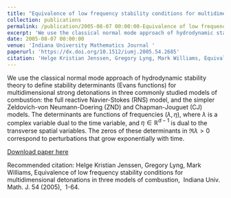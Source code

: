 ```yaml
---
title: "Equivalence of low frequency stability conditions for multidimensional detonations in three models of combustion "
collection: publications
permalink: /publication/2005-08-07 00:00:00-Equivalence of low frequency stability conditions for multidimensional detonations in three models of combustion 
excerpt: 'We use the classical normal mode approach of hydrodynamic stability theory to define stability determinants (Evans functions) for multidimensional strong detonations in three commonly studied models of combustion: the full reactive Navier-Stokes (RNS) model, and the simpler Zeldovich-von Neumann-Doering (ZND) and Chapman-Jouguet (CJ) models. The determinants are functions of frequencies $(\lambda,\eta)$, where $\lambda$ is a complex variable dual to the time variable, and $\eta\in\mathbb{R}^{d-1}$ is dual to the transverse spatial variables. The zeros of these determinants in $\Re\lambda>0$ correspond to perturbations that grow exponentially with time. '
date: 2005-08-07 00:00:00
venue: 'Indiana University Mathematics Journal '
paperurl: 'https://dx.doi.org/10.1512/iumj.2005.54.2685'
citation: 'Helge Kristian Jenssen, Gregory Lyng, Mark Williams, Equivalence of low frequency stability conditions for multidimensional detonations in three models of combustion,  Indiana Univ. Math. J. 54 (2005),  1-64.'
---
```

We use the classical normal mode approach of hydrodynamic stability theory to define stability determinants (Evans functions) for multidimensional strong detonations in three commonly studied models of combustion: the full reactive Navier-Stokes (RNS) model, and the simpler Zeldovich-von Neumann-Doering (ZND) and Chapman-Jouguet (CJ) models. The determinants are functions of frequencies $(\lambda,\eta)$, where $\lambda$ is a complex variable dual to the time variable, and $\eta\in\mathbb{R}^{d-1}$ is dual to the transverse spatial variables. The zeros of these determinants in $\Re\lambda>0$ correspond to perturbations that grow exponentially with time. 

[Download paper here](https://dx.doi.org/10.1512/iumj.2005.54.2685)

Recommended citation: Helge Kristian Jenssen, Gregory Lyng, Mark Williams, Equivalence of low frequency stability conditions for multidimensional detonations in three models of combustion,  Indiana Univ. Math. J. 54 (2005),  1-64.